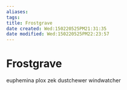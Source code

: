 ```yaml
---
aliases: 
tags: 
title: Frostgrave
date created: Wed:150220525PM21:31:35
date modified: Wed:150220525PM22:23:57
---
```

# Frostgrave

euphemina plox
zek dustchewer
windwatcher
